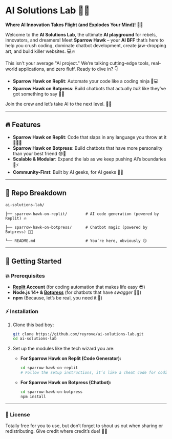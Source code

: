 # AI Solutions Lab 🚀💡

**Where AI Innovation Takes Flight (and Explodes Your Mind)!** 🤯✨

Welcome to the **AI Solutions Lab**, the ultimate **AI playground** for rebels, innovators, and dreamers! Meet **Sparrow Hawk** – your **AI BFF** that’s here to help you crush coding, dominate chatbot development, create jaw-dropping art, and build killer websites. 💻🔥

This isn't your average "AI project." We’re talking cutting-edge tools, real-world applications, and zero fluff. Ready to dive in? 👇

- **Sparrow Hawk on Replit**: Automate your code like a coding ninja 🥷💻
- **Sparrow Hawk on Botpress**: Build chatbots that actually *talk* like they’ve got something to say 💬👊

Join the crew and let’s take AI to the next level. 🚀🔥

---

## 🔥 Features

- **Sparrow Hawk on Replit**: Code that slaps in any language you throw at it 👨‍💻💥
- **Sparrow Hawk on Botpress**: Build chatbots that have more personality than your best friend 😎💬
- **Scalable & Modular**: Expand the lab as we keep pushing AI’s boundaries 🧠⚡
- **Community-First**: Built by AI geeks, for AI geeks 👾🤖

---

## 🔧 Repo Breakdown

```plaintext
ai-solutions-lab/  

├── sparrow-hawk-on-replit/        # AI code generation (powered by Replit) 🔥  

├── sparrow-hawk-on-botpress/      # Chatbot magic (powered by Botpress) 🤖✨  

└── README.md                      # You’re here, obviously 😏  
```  

---

## 🚀 Getting Started

### 💥 Prerequisites

- **[Replit](https://replit.com) Account** (for coding automation that makes life easy 😎)
- **Node.js 14+ & [Botpress](https://botpress.com)** (for chatbots that have *swagger* 💬✨)
- **npm** (Because, let’s be real, you need it 🔑)

### ⚡ Installation

1. Clone this bad boy:  

    ```bash  
    git clone https://github.com/reyrove/ai-solutions-lab.git  
    cd ai-solutions-lab  
    ```  

2. Set up the modules like the tech wizard you are:  

    - **For Sparrow Hawk on Replit (Code Generator):**  

        ```bash  
        cd sparrow-hawk-on-replit  
        # Follow the setup instructions, it’s like a cheat code for coding 🎮  
        ```  

    - **For Sparrow Hawk on Botpress (Chatbot):**  

        ```bash  
        cd sparrow-hawk-on-botpress  
        npm install  
        ```  

---

### 📜 License

Totally free for you to use, but don’t forget to shout us out when sharing or redistributing. Give credit where credit’s due! 💯🙌
